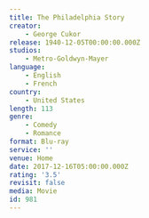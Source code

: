 ```yaml
---
title: The Philadelphia Story
creator:
    - George Cukor
release: 1940-12-05T00:00:00.000Z
studios:
    - Metro-Goldwyn-Mayer
language:
    - English
    - French
country:
    - United States
length: 113
genre:
    - Comedy
    - Romance
format: Blu-ray
service: ''
venue: Home
date: 2017-12-16T05:00:00.000Z
rating: '3.5'
revisit: false
media: Movie
id: 981
---
```



